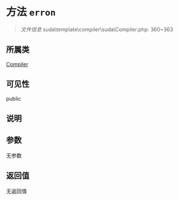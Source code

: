 # 方法 `erron`

> *文件信息* suda\template\compiler\suda\Compiler.php: 360~363

## 所属类 

[Compiler](../Compiler.md)

## 可见性

 public 

## 说明



## 参数


无参数


## 返回值

无返回值
